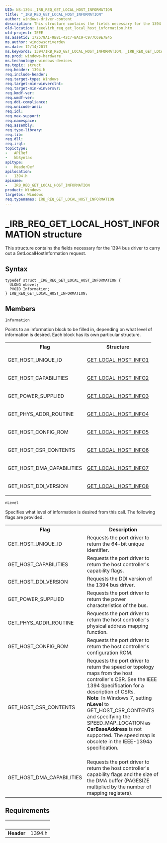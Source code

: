 ```yaml
---
UID: NS:1394._IRB_REQ_GET_LOCAL_HOST_INFORMATION
title: "_IRB_REQ_GET_LOCAL_HOST_INFORMATION"
author: windows-driver-content
description: This structure contains the fields necessary for the 1394 bus driver to carry out a GetLocalHostInformation request.
old-location: ieee\irb_req_get_local_host_information.htm
old-project: IEEE
ms.assetid: 172579A1-9B81-42C7-BAC9-C977C69E7E45
ms.author: windowsdriverdev
ms.date: 12/14/2017
ms.keywords: 1394/IRB_REQ_GET_LOCAL_HOST_INFORMATION, _IRB_REQ_GET_LOCAL_HOST_INFORMATION, IEEE.irb_req_get_local_host_information, IRB_REQ_GET_LOCAL_HOST_INFORMATION structure [Buses], IRB_REQ_GET_LOCAL_HOST_INFORMATION
ms.prod: windows-hardware
ms.technology: windows-devices
ms.topic: struct
req.header: 1394.h
req.include-header: 
req.target-type: Windows
req.target-min-winverclnt: 
req.target-min-winversvr: 
req.kmdf-ver: 
req.umdf-ver: 
req.ddi-compliance: 
req.unicode-ansi: 
req.idl: 
req.max-support: 
req.namespace: 
req.assembly: 
req.type-library: 
req.lib: 
req.dll: 
req.irql: 
topictype:
-	APIRef
-	kbSyntax
apitype:
-	HeaderDef
apilocation:
-	1394.h
apiname:
-	IRB_REQ_GET_LOCAL_HOST_INFORMATION
product: Windows
targetos: Windows
req.typenames: IRB_REQ_GET_LOCAL_HOST_INFORMATION
---
```


# _IRB_REQ_GET_LOCAL_HOST_INFORMATION structure
This structure contains the fields necessary for the 1394 bus driver to carry out a GetLocalHostInformation request.

## Syntax
````
typedef struct _IRB_REQ_GET_LOCAL_HOST_INFORMATION {
  ULONG nLevel;
  PVOID Information;
} IRB_REQ_GET_LOCAL_HOST_INFORMATION;
````

## Members


`Information`

Points to an information block to be filled in, depending on what level of information is desired. Each block has its own particular structure.
<table>
<tr>
<th>Flag</th>
<th>Structure</th>
</tr>
<tr>
<td>
GET_HOST_UNIQUE_ID

</td>
<td>

<a href="https://msdn.microsoft.com/library/windows/hardware/ff537146">GET_LOCAL_HOST_INFO1</a>


</td>
</tr>
<tr>
<td>
GET_HOST_CAPABILITIES

</td>
<td>

<a href="https://msdn.microsoft.com/library/windows/hardware/ff537147">GET_LOCAL_HOST_INFO2</a>


</td>
</tr>
<tr>
<td>
GET_POWER_SUPPLIED

</td>
<td>

<a href="https://msdn.microsoft.com/library/windows/hardware/ff537149">GET_LOCAL_HOST_INFO3</a>


</td>
</tr>
<tr>
<td>
GET_PHYS_ADDR_ROUTINE

</td>
<td>

<a href="https://msdn.microsoft.com/library/windows/hardware/ff537151">GET_LOCAL_HOST_INFO4</a>


</td>
</tr>
<tr>
<td>
GET_HOST_CONFIG_ROM

</td>
<td>

<a href="https://msdn.microsoft.com/library/windows/hardware/ff537152">GET_LOCAL_HOST_INFO5</a>


</td>
</tr>
<tr>
<td>
GET_HOST_CSR_CONTENTS

</td>
<td>

<a href="https://msdn.microsoft.com/library/windows/hardware/ff537155">GET_LOCAL_HOST_INFO6</a>


</td>
</tr>
<tr>
<td>
GET_HOST_DMA_CAPABILITIES

</td>
<td>

<a href="https://msdn.microsoft.com/library/windows/hardware/ff537157">GET_LOCAL_HOST_INFO7</a>


</td>
</tr>
<tr>
<td>
GET_HOST_DDI_VERSION

</td>
<td>

<a href="https://msdn.microsoft.com/library/windows/hardware/gg266401">GET_LOCAL_HOST_INFO8</a>


</td>
</tr>
</table>

`nLevel`

Specifies what level of information is desired from this call. The following flags are provided.
<table>
<tr>
<th>Flag</th>
<th>Description</th>
</tr>
<tr>
<td>
 GET_HOST_UNIQUE_ID 

</td>
<td>
Requests the port driver to return the 64-bit unique identifier. 

</td>
</tr>
<tr>
<td>
GET_HOST_CAPABILITIES

</td>
<td>
Requests the port driver to return the host controller's capability flags.

</td>
</tr>
<tr>
<td>
GET_HOST_DDI_VERSION

</td>
<td>
Requests the DDI version of the 1394 bus driver.

</td>
</tr>
<tr>
<td>
GET_POWER_SUPPLIED

</td>
<td>
Requests the port driver to return the power characteristics of the bus.

</td>
</tr>
<tr>
<td>
GET_PHYS_ADDR_ROUTINE

</td>
<td>
Requests the port driver to return the host controller's physical address mapping function. 

</td>
</tr>
<tr>
<td>
GET_HOST_CONFIG_ROM

</td>
<td>
Requests the port driver to return the host controller's configuration ROM.

</td>
</tr>
<tr>
<td>
GET_HOST_CSR_CONTENTS

</td>
<td>
Requests the port driver to return the speed or topology maps from the host controller's CSR. See the IEEE 1394 Specification for a description of CSRs.<div class="alert"><b>Note</b>  In Windows 7, setting <b>nLevel</b> to GET_HOST_CSR_CONTENTS and specifying the SPEED_MAP_LOCATION as <b>CsrBaseAddress</b> is not supported. The speed map is obsolete in the IEEE-1394a specification.</div>
<div> </div>


</td>
</tr>
<tr>
<td>
GET_HOST_DMA_CAPABILITIES

</td>
<td>
Requests the port driver to return the host controller's capability flags and the size of the DMA buffer (PAGESIZE multiplied by the number of mapping registers).

</td>
</tr>
</table>


## Requirements
| &nbsp; | &nbsp; |
| ---- |:---- |
| **Header** | 1394.h |
